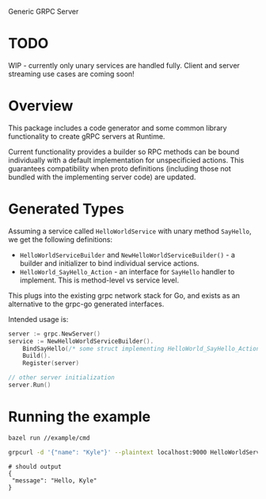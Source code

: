 Generic GRPC Server

# TODO
WIP - currently only unary services are handled fully. Client and server streaming use cases are coming soon!

# Overview
This package includes a code generator and some common library functionality to create gRPC servers at Runtime.

Current functionality provides a builder so RPC methods can be bound individually with a default implementation
for unspecificied actions. This guarantees compatibility when proto definitions (including those not bundled with
the implementing server code) are updated. 

# Generated Types

Assuming a service called `HelloWorldService` with unary method `SayHello`, we get the following definitions:

* `HelloWorldServiceBuilder` and `NewHelloWorldServiceBuilder()` - a builder and initializer to bind individual service actions.
* `HelloWorld_SayHello_Action` - an interface for `SayHello` handler to implement. This is method-level vs service level.

This plugs into the existing grpc network stack for Go, and exists as an alternative to the grpc-go generated interfaces.

Intended usage is:
```go
server := grpc.NewServer()
service := NewHelloWorldServiceBuilder().
	BindSayHello(/* some struct implementing HelloWorld_SayHello_Action */).
	Build().
    Register(server)

// other server initialization
server.Run()

```

# Running the example
```bash
bazel run //example/cmd
```

```bash
grpcurl -d '{"name": "Kyle"}' --plaintext localhost:9000 HelloWorldService.SayHello
```

```
# should output
{
 "message": "Hello, Kyle"
}
```